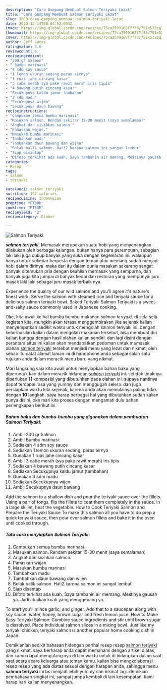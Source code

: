 ```yaml
---
description: "Cara Gampang Membuat Salmon Teriyaki Lezat"
title: "Cara Gampang Membuat Salmon Teriyaki Lezat"
slug: 3069-cara-gampang-membuat-salmon-teriyaki-lezat
date: 2020-12-14T08:04:52.093Z
image: https://img-global.cpcdn.com/recipes/75ca2599168f7f33/751x532cq70/salmon-teriyaki-foto-resep-utama.jpg
thumbnail: https://img-global.cpcdn.com/recipes/75ca2599168f7f33/751x532cq70/salmon-teriyaki-foto-resep-utama.jpg
cover: https://img-global.cpcdn.com/recipes/75ca2599168f7f33/751x532cq70/salmon-teriyaki-foto-resep-utama.jpg
author: Jeff Lucas
ratingvalue: 3.6
reviewcount: 6
recipeingredient:
- "200 gr Salmon"
- " Bumbu marinasi"
- "4 sdm soy sauce"
- "1 lemon ukuran sedang peras airnya"
- "1 ruas jahe cincang kasar"
- "3 cabe merah sya pake rawit merah iris tipis"
- "4 bawang putih cincang kasar"
- "Secukupnya kaldu jamur tambahan"
- "3 sdm madu"
- "Secukupnya wijen"
- "Secukupnya daun bawang"
recipeinstructions:
- "Campukan semua bumbu marinasi"
- "Masukan salmon. Rendam sekitar 15-30 menit (saya semalaman)"
- "Angkat dan sisihkan salmon."
- "Panaskan wajan."
- "Masukan bumbu marinasi"
- "Tambahkan madu"
- "Tambahkan daun bawang dan wijen"
- "Bolak balik salmon. Hati2 karena salmon ini sangat lembut"
- "Siap disantap"
- "Difoto terkihat ada kuah. Saya tambahin air memang. Mestinya gausah ya. Jadi abaikan kuah yang menggenang ya."
categories:
- Resep
tags:
- salmon
- teriyaki

katakunci: salmon teriyaki 
nutrition: 187 calories
recipecuisine: Indonesian
preptime: "PT30M"
cooktime: "PT53M"
recipeyield: "2"
recipecategory: Dinner

---
```



![Salmon Teriyaki](https://img-global.cpcdn.com/recipes/75ca2599168f7f33/751x532cq70/salmon-teriyaki-foto-resep-utama.jpg)

<b><i>salmon teriyaki</i></b>, Memasak merupakan suatu hobi yang menyenangkan dilakukan oleh berbagai kalangan. bukan hanya para perempuan, sebagian laki laki juga cukup banyak yang suka dengan kegemaran ini. walaupun hanya untuk sekedar berpesta dengan teman atau memang sudah menjadi hobi dalam dirinya. maka dari itu dalam dunia masakan sekarang sangat banyak ditemukan pria dengan keahlian memasak yang sempurna, dan banyak juga kita jumpai di banyak kedai dan restoran yang mempunyai juru masak laki laki sebagai juru masak terbaik nya.

Experience the quality of our wild salmon and you&#39;ll agree it&#39;s nature&#39;s finest work. Serve the salmon with steamed rice and teriyaki sauce for a delicious salmon teriyaki bowl. Baked Teriyaki Salmon Teriyaki is a sweet-and-salty sauce commonly used in Japanese cooking.

Oke, kita awali ke hal bumbu bumbu makanan <i>salmon teriyaki</i>. di sela sela kegiatan kita, mungkin akan terasa menggembirakan jika sejenak kalian menyempatkan sedikit waktu untuk mengolah salmon teriyaki ini. dengan keberhasilan kalian dalam mengolah makanan tersebut, bisa membuat diri kalian bangga dengan hasil olahan kalian sendiri. dan lagi disini dengan perantara situs ini kalian akan mendapatkan pedoman untuk memasak olahan <u>salmon teriyaki</u> tersebut menjadi menu yang lezat dan nikmat, oleh sebab itu catat alamat laman ini di handphone anda sebagai salah satu rujukan anda dalam meracik menu baru yang nikmat.


Mari langsung saja kita awali untuk menyiapkan bahan baku yang diperuntuk kan dalam meracik hidangan <u><i>salmon teriyaki</i></u> ini. setidak tidaknya diperlukan <b>11</b> komposisi yang dibutuhkan pada olahan ini. supaya nantinya dapat tercapai rasa yang yummy dan menggugah selera. dan juga persiapkan waktu kita sejenak, karena anda akan memulainya paling tidak dengan <b>10</b> langkah. saya harap berbagai hal yang dibutuhkan sudah kalian punya disini, oke mari kita proses dengan mengamati dulu bahan perlengkapan berikut ini.

<!--inarticleads1-->

##### Bahan baku dan bumbu-bumbu yang digunakan dalam pembuatan Salmon Teriyaki:

1. Ambil 200 gr Salmon
1. Ambil  Bumbu marinasi:
1. Sediakan 4 sdm soy sauce
1. Sediakan 1 lemon ukuran sedang, peras airnya
1. Gunakan 1 ruas jahe cincang kasar
1. Ambil 3 cabe merah (sya pake rawit merah) iris tipis
1. Sediakan 4 bawang putih cincang kasar
1. Sediakan Secukupnya kaldu jamur (tambahan)
1. Gunakan 3 sdm madu
1. Sediakan Secukupnya wijen
1. Ambil Secukupnya daun bawang


Add the salmon to a shallow dish and pour the teriyaki sauce over the fillets. Using a pair of tongs, flip the fillets to coat them completely in the sauce. In a large skillet, heat the vegetable. How to Cook Teriyaki Salmon and Prepare the Teriyaki Sauce To make this salmon all you have to do prep a quick teriyaki sauce, then pour over salmon fillets and bake it in the oven until cooked through. 

<!--inarticleads2-->

##### Tata cara menyiapkan Salmon Teriyaki:

1. Campukan semua bumbu marinasi
1. Masukan salmon. Rendam sekitar 15-30 menit (saya semalaman)
1. Angkat dan sisihkan salmon.
1. Panaskan wajan.
1. Masukan bumbu marinasi
1. Tambahkan madu
1. Tambahkan daun bawang dan wijen
1. Bolak balik salmon. Hati2 karena salmon ini sangat lembut
1. Siap disantap
1. Difoto terkihat ada kuah. Saya tambahin air memang. Mestinya gausah ya. Jadi abaikan kuah yang menggenang ya.


To start you&#39;ll mince garlic, and ginger. Add that to a saucepan along with soy sauce, water, honey, brown sugar and fresh lemon juice. How to Make Easy Teriyaki Salmon: Combine sauce ingredients and stir until brown sugar is dissolved. Place individual salmon slices in a mixing bowl. Just like my teriyaki chicken, teriyaki salmon is another popular home cooking dish in Japan. 

Demikianlah sedikit bahasan hidangan perihal resep resep <u>salmon teriyaki</u> yang nikmat. saya berharap anda dapat memahami dengan artikel diatas, dan kamu dapat mengulanginya di lain waktu untuk di hidangkan dalam saat saat acara acara keluarga atau teman kamu. kalian bisa mengkolaborasi resep resep yang ada diatas sesuai dengan harapan anda, sehingga menu <b>salmon teriyaki</b> ini bs menjadi lebih yummy dan nikmat lagi. demikian pembahasan singkat ini, sampai jumpa kembali di lain kesempatan. kami harap hari kalian menyenangkan.
